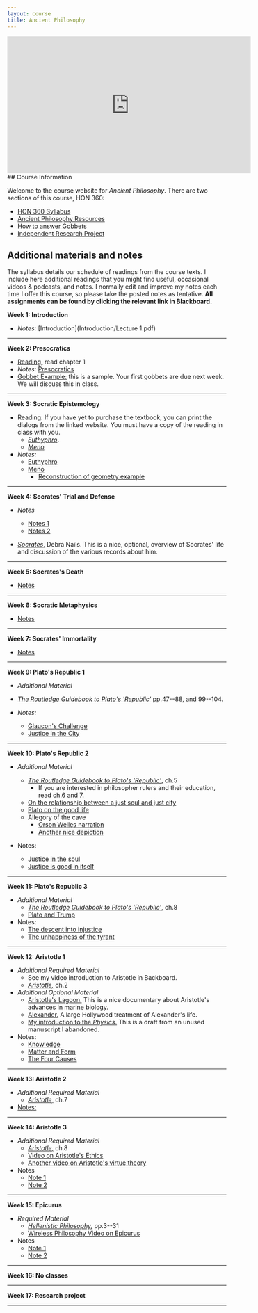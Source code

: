 ```yaml
---
layout: course
title: Ancient Philosophy
---
```


<iframe width="560" height="315" src="https://www.youtube.com/embed/HF09PRMQ7Dk" frameborder="0" allow="accelerometer; autoplay; encrypted-media; gyroscope; picture-in-picture" allowfullscreen></iframe>
## Course Information

Welcome to the course website for *Ancient Philosophy*.  There are two sections of this course, HON 360: 

+ [HON 360 Syllabus](Syllabus.pdf)
+ [Ancient Philosophy Resources](resources)
+ [How to answer Gobbets](Guide.pdf)
+ [Independent Research Project](project) 



## Additional materials and notes

The syllabus details our schedule of readings from the course texts. I include here additional readings that you might find useful, occasional videos & podcasts, and notes. I normally edit and improve my notes each time I offer this course, so please take the posted notes as tentative. **All assignments can be found by clicking the relevant link in Blackboard.**

**Week 1: Introduction**

+ *Notes:* [Introduction](Introduction/Lecture 1.pdf)

---
**Week 2: Presocratics**

+ [Reading,](/ancient/Shields2.pdf) read chapter 1
+ *Notes:* [Presocratics](Presoc/Lecture2.pdf)
+ [Gobbet Example:](Euthyphro/GobbetExample) this is a sample. Your first gobbets are due next week. We will discuss this in class. 

---
**Week 3: Socratic Epistemology**

+ Reading: If you have yet to purchase the textbook, you can print the dialogs from the linked website. You must have a copy of the reading in class with you.
	+ [*Euthyphro*](http://classics.mit.edu/Plato/euthyfro.html). 
	+ [*Meno*](http://classics.mit.edu/Plato/meno.html)
+ *Notes:* 
	+ [Euthyphro](Euthyphro/Lecture4.pdf)
	+ [Meno](Meno/Meno.pdf)
		+ [Reconstruction of geometry example](https://www.youtube.com/watch?v=95GjK0p582g)

---

**Week 4: Socrates' Trial and Defense**

+ *Notes*
	+ [Notes 1](Apology/Lecture5.pdf)
	+ [Notes 2](Crito/crito.pdf)
	
+ [*Socrates*,](https://plato.stanford.edu/entries/socrates/) Debra Nails. This is a nice, optional, overview of Socrates' life and discussion of the various records about him.

---

**Week 5: Socrates's Death**

+ [Notes](Phaedo/phaedo.pdf)

---

**Week 6: Socratic Metaphysics**

+ [Notes](Phaedo/phaedo2.pdf) 

---

**Week 7: Socrates' Immortality**

+ [Notes](Phaedo/phaedo2.pdf) 

---

**Week 9: Plato's Republic 1**

+ *Additional Material*
	
+ [*The Routledge Guidebook to Plato's 'Republic'*](Pappas.pdf) pp.47--88, and 99--104.  
	
+ *Notes:* 
	+ [Glaucon's Challenge](Republic1/Lecture.pdf)
	+ [Justice in the City](Republic1/Lecture2.pdf)

	
---

**Week 10: Plato's Republic 2**

+ *Additional Material*
	
	+ [*The Routledge Guidebook to Plato's 'Republic'*](Pappas.pdf), ch.5
	  +  If you are interested in philosopher rulers and their education, read ch.6 and 7. 
	+ [On the relationship between a just soul and just city](https://youtu.be/-oJs5u_GAYA)
	+ [Plato on the good life](https://www.youtube.com/watch?v=-oJs5u_GAYA)
	+ Allegory of the cave
		+ [Orson Welles narration](https://www.youtube.com/watch?v=QFi8JUIwu2s)
		+ [Another nice depiction](https://youtu.be/1RWOpQXTltA)
+ Notes:
	+ [Justice in the soul](Republic2/Lecture.pdf) 
	+ [Justice is good in itself](Republic2/Lecture1.pdf)  

---



**Week 11: Plato's Republic 3**

+ *Additional Material*
  + [*The Routledge Guidebook to Plato's 'Republic'*](Pappas.pdf), ch.8
  + [Plato and Trump](https://www.youtube.com/watch?v=cnzo9qXLFUo)
+ Notes: 
  + [The descent into injustice](Republic3/lecture1.pdf)
  + [The unhappiness of the tyrant](Republic3/lecture2.pdf)

---

**Week 12: Aristotle 1**

+ *Additional Required Material*
  + See my video introduction to Aristotle in Backboard. 
  + [*Aristotle,*](Shields.pdf) ch.2
+ *Additional Optional Material*
  + [Aristotle's Lagoon.](https://www.youtube.com/watch?v=JN8ortM4M3o) This is a nice documentary about Aristotle's advances in marine biology. 
  + [Alexander.](https://www.imdb.com/title/tt0346491/) A large Hollywood treatment of Alexander's life.
  + [My introduction to the *Physics*.](Physics/Physics.pdf) This is a draft from an unused manuscript I abandoned. 
+ Notes:
  + [Knowledge](PA/Lecture.pdf)
  + [Matter and Form](Physics/Lecture.pdf)
  + [The Four Causes](Physics2/Lecture1.pdf)

---

**Week 13: Aristotle 2**

+ *Additional Required Material*
  + [*Aristotle,*](Shields.pdf) ch.7
+ [Notes:](DA/Lecture.pdf)

---

**Week 14: Aristotle 3**

+ *Additional Required Material*
  + [*Aristotle,*](Shields.pdf) ch.8
  + [Video on Aristotle's Ethics](https://www.youtube.com/watch?v=VFPBf1AZOQg)
  + [Another video on Aristotle's virtue theory](https://www.youtube.com/watch?v=PrvtOWEXDIQ)
+ Notes
  + [Note 1](NE1/Lecture.pdf)
  + [Note 2](NE2/Lecture.pdf)

---

**Week 15: Epicurus**



+ *Required Material*
  + [*Hellenistic Philosophy,*](Hellenistics.pdf) pp.3--31
  + [Wireless Philosophy Video on Epicurus](https://www.youtube.com/watch?v=E5f5smh7Keo)
+ Notes
  + [Note 1](Epicurus/epicurus.pdf)
  + [Note 2](/Epicurus/Epicurus2.pdf)



---

**Week 16: No classes**

---

**Week 17: Research project**

---





